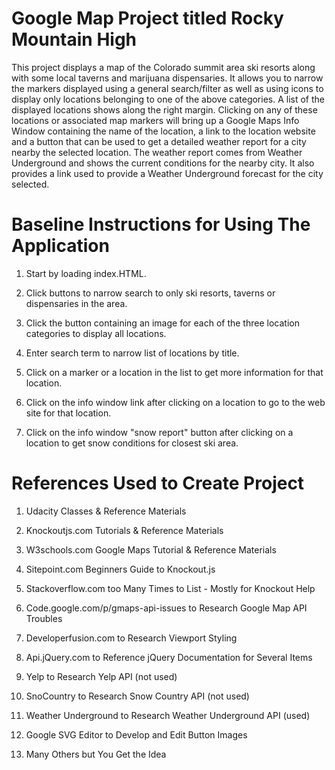 # Google Map Project titled Rocky Mountain High

This project displays a map of the Colorado summit area ski resorts along with some local
taverns and marijuana dispensaries.  It allows you to narrow the markers displayed using
a general search/filter as well as using icons to display only locations belonging to one
of the above categories.  A list of the displayed locations shows along the right margin.
Clicking on any of these locations or associated map markers will bring up a Google Maps
Info Window containing the name of the location, a link to the location website and a button
that can be used to get a detailed weather report for a city nearby the selected location.
The weather report comes from Weather Underground and shows the current conditions for the
nearby city.  It also provides a link used to provide a Weather Underground forecast for
the city selected.

# Baseline Instructions for Using The Application

1. Start by loading index.HTML.

2. Click buttons to narrow search to only ski resorts, taverns or dispensaries in the area.

3. Click the button containing an image for each of the three location categories to display all locations.

4. Enter search term to narrow list of locations by title.

5. Click on a marker or a location in the list to get more information for that location.

6. Click on the info window link after clicking on a location to go to the web site for that location.

7. Click on the info window "snow report" button after clicking on a location to get snow conditions for closest ski area.

# References Used to Create Project

1. Udacity Classes & Reference Materials

2. Knockoutjs.com Tutorials & Reference Materials

3. W3schools.com Google Maps Tutorial & Reference Materials

4. Sitepoint.com Beginners Guide to Knockout.js

5. Stackoverflow.com too Many Times to List - Mostly for Knockout Help

6. Code.google.com/p/gmaps-api-issues to Research Google Map API Troubles

7. Developerfusion.com to Research Viewport Styling

8. Api.jQuery.com to Reference jQuery Documentation for Several Items

9. Yelp to Research Yelp API (not used)

10. SnoCountry to Research Snow Country API (not used)

11. Weather Underground to Research Weather Underground API (used)

12. Google SVG Editor to Develop and Edit Button Images

13. Many Others but You Get the Idea